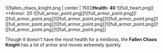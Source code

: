 ![[fallen_chaos_knight.png | center | 150]]**Health: 40** ![[full_heart.png]]
**Armor: 20 ![[full_armor_point.png]]![[full_armor_point.png]]![[full_armor_point.png]]![[full_armor_point.png]]![[full_armor_point.png]]![[full_armor_point.png]]![[full_armor_point.png]]![[full_armor_point.png]]![[full_armor_point.png]]![[full_armor_point.png]]

Though it doesn't have the most health for a miniboss, the **Fallen Chaos Knight** has a lot of armor and moves extremely quickly.